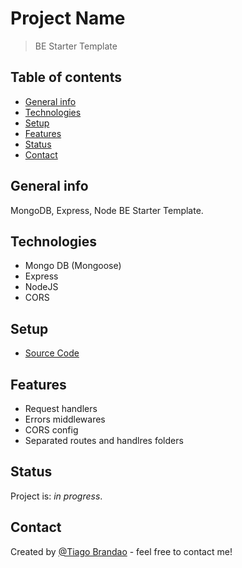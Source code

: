 # Project Name

> BE Starter Template

## Table of contents

- [General info](#general-info)
- [Technologies](#technologies)
- [Setup](#setup)
- [Features](#features)
- [Status](#status)
- [Contact](#contact)

## General info

MongoDB, Express, Node BE Starter Template.

## Technologies

- Mongo DB (Mongoose)
- Express
- NodeJS
- CORS

## Setup

- [Source Code](https://github.com/brandaspt/backEnd-starter/)

## Features

- Request handlers
- Errors middlewares
- CORS config
- Separated routes and handlres folders

## Status

Project is: _in progress_.

## Contact

Created by [@Tiago Brandao](https://www.imtiago.world/) - feel free to contact me!
